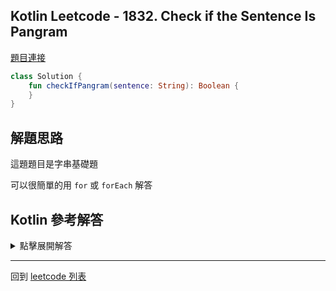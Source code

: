 ## Kotlin Leetcode - 1832. Check if the Sentence Is Pangram

[題目連接](https://leetcode.com/problems/check-if-the-sentence-is-pangram/)

```kotlin
class Solution {
    fun checkIfPangram(sentence: String): Boolean {
    }
}
```

## 解題思路
這題題目是字串基礎題

可以很簡單的用 `for` 或 `forEach` 解答

## Kotlin 參考解答

<details>
  <summary markdown='span'>點擊展開解答</summary>

使用 `for` 的方式

```kotlin
class Solution {  
    fun checkIfPangram(sentence: String): Boolean {  
        val lettersMap = mutableMapOf<Char, Char>()  
        for(element in sentence) {  
            lettersMap[element]  = ' '  
        }  
        return lettersMap.keys.size == 26  
    }  
}
```

使用 `forEach` 的方式

```kotlin
class Solution {
    fun checkIfPangram(sentence: String): Boolean {
        val lettersMap = mutableMapOf<Char, Char>()
        sentence.forEach { lettersMap[it] = ' ' }
        return lettersMap.keys.size == 26
    }
}
```

</details>

------

回到 [leetcode 列表](index.md)
